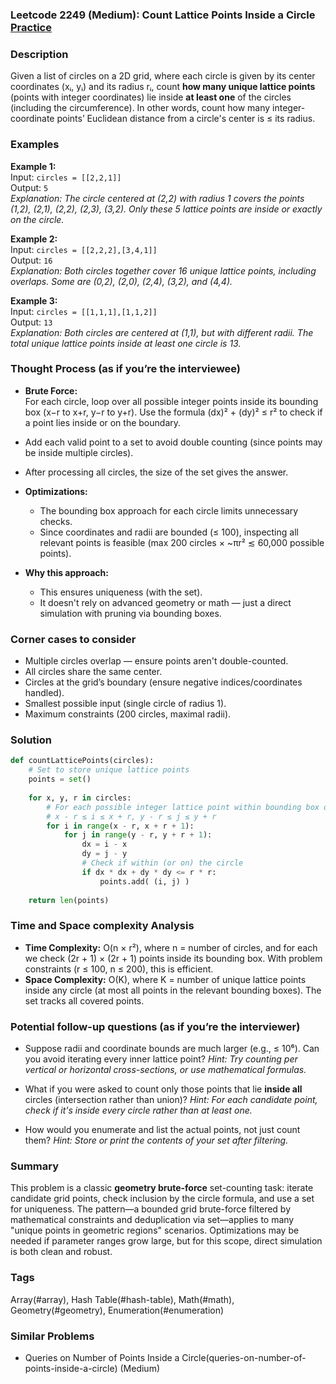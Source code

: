 ### Leetcode 2249 (Medium): Count Lattice Points Inside a Circle [Practice](https://leetcode.com/problems/count-lattice-points-inside-a-circle)

### Description  
Given a list of circles on a 2D grid, where each circle is given by its center coordinates (xᵢ, yᵢ) and its radius rᵢ, count **how many unique lattice points** (points with integer coordinates) lie inside **at least one** of the circles (including the circumference). In other words, count how many integer-coordinate points’ Euclidean distance from a circle's center is ≤ its radius.

### Examples  

**Example 1:**  
Input: `circles = [[2,2,1]]`  
Output: `5`  
*Explanation: The circle centered at (2,2) with radius 1 covers the points (1,2), (2,1), (2,2), (2,3), (3,2). Only these 5 lattice points are inside or exactly on the circle.*

**Example 2:**  
Input: `circles = [[2,2,2],[3,4,1]]`  
Output: `16`  
*Explanation: Both circles together cover 16 unique lattice points, including overlaps. Some are (0,2), (2,0), (2,4), (3,2), and (4,4).*

**Example 3:**  
Input: `circles = [[1,1,1],[1,1,2]]`  
Output: `13`  
*Explanation: Both circles are centered at (1,1), but with different radii. The total unique lattice points inside at least one circle is 13.*

### Thought Process (as if you’re the interviewee)  
- **Brute Force:**  
  For each circle, loop over all possible integer points inside its bounding box (x−r to x+r, y−r to y+r). Use the formula (dx)² + (dy)² ≤ r² to check if a point lies inside or on the boundary.

- Add each valid point to a set to avoid double counting (since points may be inside multiple circles).

- After processing all circles, the size of the set gives the answer.

- **Optimizations:**   
  - The bounding box approach for each circle limits unnecessary checks.  
  - Since coordinates and radii are bounded (≤ 100), inspecting all relevant points is feasible (max 200 circles × ~πr² ≲ 60,000 possible points).

- **Why this approach:**  
  - This ensures uniqueness (with the set).
  - It doesn't rely on advanced geometry or math — just a direct simulation with pruning via bounding boxes.

### Corner cases to consider  
- Multiple circles overlap — ensure points aren't double-counted.
- All circles share the same center.
- Circles at the grid’s boundary (ensure negative indices/coordinates handled).
- Smallest possible input (single circle of radius 1).
- Maximum constraints (200 circles, maximal radii).

### Solution

```python
def countLatticePoints(circles):
    # Set to store unique lattice points
    points = set()
    
    for x, y, r in circles:
        # For each possible integer lattice point within bounding box of the circle
        # x - r ≤ i ≤ x + r, y - r ≤ j ≤ y + r
        for i in range(x - r, x + r + 1):
            for j in range(y - r, y + r + 1):
                dx = i - x
                dy = j - y
                # Check if within (or on) the circle
                if dx * dx + dy * dy <= r * r:
                    points.add( (i, j) )
                    
    return len(points)
```

### Time and Space complexity Analysis  

- **Time Complexity:** O(n × r²), where n = number of circles, and for each we check (2r + 1) × (2r + 1) points inside its bounding box. With problem constraints (r ≤ 100, n ≤ 200), this is efficient.
- **Space Complexity:** O(K), where K = number of unique lattice points inside any circle (at most all points in the relevant bounding boxes). The set tracks all covered points.

### Potential follow-up questions (as if you’re the interviewer)  

- Suppose radii and coordinate bounds are much larger (e.g., ≤ 10⁶). Can you avoid iterating every inner lattice point?
  *Hint: Try counting per vertical or horizontal cross-sections, or use mathematical formulas.*

- What if you were asked to count only those points that lie **inside all** circles (intersection rather than union)?
  *Hint: For each candidate point, check if it's inside every circle rather than at least one.*

- How would you enumerate and list the actual points, not just count them?
  *Hint: Store or print the contents of your set after filtering.*

### Summary
This problem is a classic **geometry brute-force** set-counting task: iterate candidate grid points, check inclusion by the circle formula, and use a set for uniqueness. The pattern—a bounded grid brute-force filtered by mathematical constraints and deduplication via set—applies to many "unique points in geometric regions" scenarios. Optimizations may be needed if parameter ranges grow large, but for this scope, direct simulation is both clean and robust.

### Tags
Array(#array), Hash Table(#hash-table), Math(#math), Geometry(#geometry), Enumeration(#enumeration)

### Similar Problems
- Queries on Number of Points Inside a Circle(queries-on-number-of-points-inside-a-circle) (Medium)